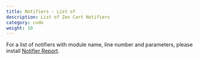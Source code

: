 ```yaml
---
title: Notifiers - List of 
description: List of Zen Cart Notifiers 
category: code
weight: 10
---
```


<!-- RELEASETIME - update -->
<!-- see find_notifiers in https://github.com/scottcwilson/zencart_tools --> 

For a list of notifiers with module name, line number and parameters, 
please install [Notifier Report](https://github.com/lat9/notifier_report). 

```

```
